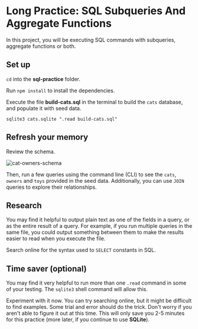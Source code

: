 # Long Practice: SQL Subqueries And Aggregate Functions

In this project, you will be executing SQL commands with subqueries, aggregate
functions or both.

## Set up

`cd` into the __sql-practice__ folder.

Run `npm install` to install the dependencies.

Execute the file __build-cats.sql__ in the terminal to build the `cats`
database, and populate it with seed data.

```shell
sqlite3 cats.sqlite ".read build-cats.sql"
```

## Refresh your memory

Review the schema.

![cat-owners-schema]

Then, run a few queries using the command line (CLI) to see the `cats`,
`owners` and `toys` provided in the seed data. Additionally, you can use
`JOIN` queries to explore their relationships.

## Research

You may find it helpful to output plain text as one of the fields in a query, or
as the entire result of a query. For example, if you run multiple queries in the
same file, you could output something between them to make the results easier to 
read when you execute the file.

Search online for the syntax used to `SELECT` constants in SQL.

## Time saver (optional)

You may find it very helpful to run more than one `.read` command in some of 
your testing. The `sqlite3` shell command will allow this.

Experiment with it now. You can try searching online, but it might be difficult
to find examples. Some trial and error should do the trick. Don't worry if you
aren't able to figure it out at this time. This will only save you 2-5 minutes
for this practice (more later, if you continue to use **SQLite**).


[cat-owners-schema]: https://appacademy-open-assets.s3-us-west-1.amazonaws.com/Modular-Curriculum/content/module-04/week-10/practices/sql-2-long-practice/cat-owners-schema.PNG